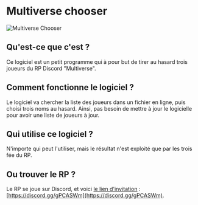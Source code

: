 # Multiverse chooser

![Multiverse Chooser](https://cdn.discordapp.com/attachments/558300237970669590/561862797944815617/unknown.png)

## Qu'est-ce que c'est ?
Ce logiciel est un petit programme qui à pour but de tirer au hasard trois joueurs du RP Discord "Multiverse".

## Comment fonctionne le logiciel ? 
Le logiciel va chercher la liste des joueurs dans un fichier en ligne, puis choisi trois noms au hasard. Ainsi, pas besoin de mettre à jour le logicielle pour avoir une liste de joueurs à jour.

## Qui utilise ce logiciel ? 
N'importe qui peut l'utiliser, mais le résultat n'est exploité que par les trois fée du RP.

## Ou trouver le RP ?
Le RP se joue sur Discord, et voici [le lien d'invitation](https://discord.gg/gPCASWm) : [https://discord.gg/gPCASWm](https://discord.gg/gPCASWm).

